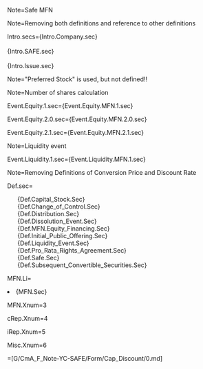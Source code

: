 Note=Safe MFN

Note=Removing both definitions and reference to other definitions

Intro.secs={Intro.Company.sec}<br><br>{Intro.SAFE.sec}<br><br>{Intro.Issue.sec}

Note="Preferred Stock" is used, but not defined!!

Note=Number of shares calculation

Event.Equity.1.sec={Event.Equity.MFN.1.sec}

Event.Equity.2.0.sec={Event.Equity.MFN.2.0.sec}

Event.Equity.2.1.sec={Event.Equity.MFN.2.1.sec}

Note=Liquidity event

Event.Liquidity.1.sec={Event.Liquidity.MFN.1.sec}

Note=Removing Definitions of Conversion Price and Discount Rate

Def.sec=<ul type="none"><li>{Def.Capital_Stock.Sec}<li>{Def.Change_of_Control.Sec}<li>{Def.Distribution.Sec}<li>{Def.Dissolution_Event.Sec}<li>{Def.MFN.Equity_Financing.Sec}<li>{Def.Initial_Public_Offering.Sec}<li>{Def.Liquidity_Event.Sec}<li>{Def.Pro_Rata_Rights_Agreement.Sec}<li>{Def.Safe.Sec}<li>{Def.Subsequent_Convertible_Securities.Sec}</ul>

MFN.Li=<li>{MFN.Sec}

MFN.Xnum=3

cRep.Xnum=4

iRep.Xnum=5

Misc.Xnum=6

=[G/CmA_F_Note-YC-SAFE/Form/Cap_Discount/0.md]
